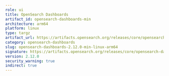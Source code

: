 ```yaml
---
role: ui
title: OpenSearch Dashboards
artifact_id: opensearch-dashboards-min
architecture: arm64
platform: linux
type: targz
artifact_url: https://artifacts.opensearch.org/releases/core/opensearch-dashboards/2.12.0/opensearch-dashboards-min-2.12.0-linux-arm64.tar.gz
category: opensearch-dashboards
slug: opensearch-dashboards-2.12.0-min-linux-arm64
signature: https://artifacts.opensearch.org/releases/core/opensearch-dashboards/2.12.0/opensearch-dashboards-min-2.12.0-linux-arm64.tar.gz.sig
version: 2.12.0
security_warning: true
indirect: true
---
```

